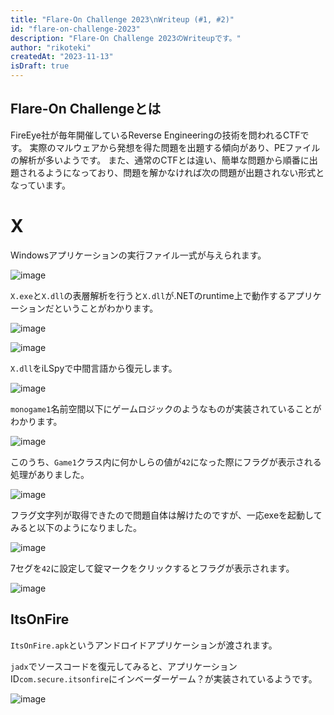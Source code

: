 ```yaml
---
title: "Flare-On Challenge 2023\nWriteup (#1, #2)"
id: "flare-on-challenge-2023"
description: "Flare-On Challenge 2023のWriteupです。"
author: "rikoteki"
createdAt: "2023-11-13"
isDraft: true
---
```


## Flare-On Challengeとは
FireEye社が毎年開催しているReverse Engineeringの技術を問われるCTFです。
実際のマルウェアから発想を得た問題を出題する傾向があり、PEファイルの解析が多いようです。
また、通常のCTFとは違い、簡単な問題から順番に出題されるようになっており、問題を解かなければ次の問題が出題されない形式となっています。

# X

Windowsアプリケーションの実行ファイル一式が与えられます。

![image](https://github.com/r1k0t3k1/note/assets/57973603/644ed170-a27e-467c-ac63-b94a8cb435b8)

`X.exe`と`X.dll`の表層解析を行うと`X.dll`が.NETのruntime上で動作するアプリケーションだということがわかります。

![image](https://github.com/r1k0t3k1/note/assets/57973603/b9d407cc-88d5-4dd8-941a-dc4d1788c0f3)

![image](https://github.com/r1k0t3k1/note/assets/57973603/dcec2ad3-7370-4e3f-878a-62418cf82ad3)

`X.dll`をiLSpyで中間言語から復元します。

![image](https://github.com/r1k0t3k1/note/assets/57973603/32b40f1b-67cf-4550-a8ab-1cfd8ca8d8f3)

`monogame1`名前空間以下にゲームロジックのようなものが実装されていることがわかります。

![image](https://github.com/r1k0t3k1/note/assets/57973603/d3cfa928-6f56-4bff-87c6-4179d5f03fd3)

このうち、`Game1`クラス内に何かしらの値が`42`になった際にフラグが表示される処理がありました。

![image](https://github.com/r1k0t3k1/note/assets/57973603/c7421a06-4dfc-41fe-9bff-3a26f7afddf4)

フラグ文字列が取得できたので問題自体は解けたのですが、一応exeを起動してみると以下のようになりました。

![image](https://github.com/r1k0t3k1/note/assets/57973603/398f802e-c3f4-4b66-a537-779a79984ae4)

7セグを`42`に設定して錠マークをクリックするとフラグが表示されます。

![image](https://github.com/r1k0t3k1/note/assets/57973603/910b8780-cc94-48a6-8d4f-9ec4aa2ec911)

## ItsOnFire

`ItsOnFire.apk`というアンドロイドアプリケーションが渡されます。

`jadx`でソースコードを復元してみると、アプリケーションID`com.secure.itsonfire`にインベーダーゲーム？が実装されているようです。

![image](https://github.com/r1k0t3k1/note/assets/57973603/9f568563-7ed6-400a-b98a-36c620a94ae4)





